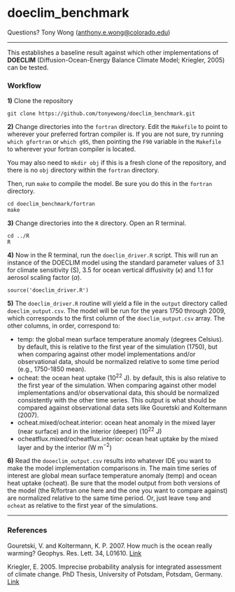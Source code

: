 # doeclim_benchmark

Questions?  Tony Wong (<anthony.e.wong@colorado.edu>)

---

This establishes a baseline result against which other implementations of **DOECLIM** (Diffusion-Ocean-Energy Balance Climate Model; Kriegler, 2005) can be tested.

### Workflow

**1)** Clone the repository
```
git clone https://github.com/tonyewong/doeclim_benchmark.git
```

**2)** Change directories into the `fortran` directory. Edit the `Makefile` to point to wherever your preferred fortran compiler is. If you are not sure, try running `which gfortran` or `which g95`, then pointing the `F90` variable in the `Makefile` to wherever your fortran compiler is located.

You may also need to `mkdir obj` if this is a fresh clone of the repository, and there is no `obj` directory within the `fortran` directory.

Then, run `make` to compile the model. Be sure you do this in the `fortran` directory.
```
cd doeclim_benchmark/fortran
make
```

**3)** Change directories into the `R` directory. Open an R terminal.
```
cd ../R
R
```

**4)** Now in the R terminal, run the `doeclim_driver.R` script. This will run an instance of the DOECLIM model using the standard parameter values of 3.1 for climate sensitivity (S), 3.5 for ocean vertical diffusivity ($\kappa$) and 1.1 for aerosol scaling factor ($\alpha$).
```
source('doeclim_driver.R')
```

**5)** The `doeclim_driver.R` routine will yield a file in the `output` directory called `doeclim_output.csv`. The model will be run for the years 1750 through 2009, which corresponds to the first column of the `doeclim_output.csv` array. The other columns, in order, correspond to:
* temp: the global mean surface temperature anomaly (degrees Celsius). by default, this is relative to the first year of the simulation (1750), but when comparing against other model implementations and/or observational data, should be normalized relative to some time period (e.g., 1750-1850 mean).
* ocheat: the ocean heat uptake ($10^{22}$ J). by default, this is also relative to the first year of the simulation. When comparing against other model implementations and/or observational data, this should be normalized consistently with the other time series. This output is what should be compared against observational data sets like Gouretski and Koltermann (2007).
* ocheat.mixed/ocheat.interior: ocean heat anomaly in the mixed layer (near surface) and in the interior (deeper) ($10^{22}$ J)
* ocheatflux.mixed/ocheatflux.interior: ocean heat uptake by the mixed layer and by the interior (W m$^{-2}$)

**6)** Read the `dooeclim_output.csv` results into whatever IDE you want to make the model implementation comparisons in. The main time series of interest are global mean surface temperature anomaly (temp) and ocean heat uptake (ocheat). Be sure that the model output from both versions of the model (the R/fortran one here and the one you want to compare against) are normalized relative to the same time period. Or, just leave `temp` and `ocheat` as relative to the first year of the simulations.

---
### References

Gouretski, V. and Koltermann, K. P. 2007. How much is the ocean really warming? Geophys. Res. Lett. 34, L01610. [Link](https://agupubs.onlinelibrary.wiley.com/doi/pdf/10.1029/2006GL027834)

Kriegler, E. 2005. Imprecise probability analysis for integrated assessment of climate change. PhD Thesis, University of Potsdam, Potsdam, Germany. [Link](https://www.pik-potsdam.de/members/edenh/theses/PhDKriegler.pdf)
